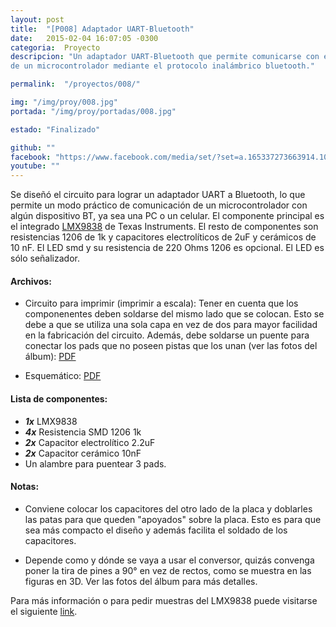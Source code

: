 ```yaml
---
layout:	post
title:	"[P008] Adaptador UART-Bluetooth"
date:	2015-02-04 16:07:05 -0300
categoria:	Proyecto
descripcion: "Un adaptador UART-Bluetooth que permite comunicarse con el puerto serie
de un microcontrolador mediante el protocolo inalámbrico bluetooth."

permalink:	"/proyectos/008/"

img: "/img/proy/008.jpg"
portada: "/img/proy/portadas/008.jpg"

estado:	"Finalizado"

github: ""
facebook: "https://www.facebook.com/media/set/?set=a.165337273663914.1073741834.141209272743381"
youtube: ""
---
```


Se diseñó el circuito para lograr un adaptador UART a Bluetooth, lo que permite un modo práctico de comunicación de un microcontrolador con algún dispositivo BT, ya sea una PC o un celular. El componente principal es el integrado [LMX9838](http://www.ti.com/lit/ds/symlink/lmx9838.pdf) de Texas Instruments. El resto de componentes son resistencias 1206 de 1k y capacitores electrolíticos de 2uF y cerámicos de 10 nF. El LED smd y su resistencia de 220 Ohms 1206 es opcional. El LED es sólo señalizador.

#### Archivos:
- Circuito para imprimir (imprimir a escala): Tener en cuenta que los componenentes deben soldarse del mismo lado que se colocan. Esto se debe a que se utiliza una sola capa en vez de dos para mayor facilidad en la fabricación del circuito. Además, debe soldarse un puente para conectar los pads que no poseen pistas que los unan (ver las fotos del álbum): [PDF](/files/proyectos/008/008_PCB.pdf)

- Esquemático: [PDF](/files/proyectos/008/008_Esquematico.pdf)

#### Lista de componentes:

- ***1x*** LMX9838
- ***4x*** Resistencia SMD 1206 1k
- ***2x*** Capacitor electrolítico 2.2uF
- ***2x*** Capacitor cerámico 10nF
- Un alambre para puentear 3 pads.

#### Notas:

- Conviene colocar los capacitores del otro lado de la placa y doblarles las patas para que queden "apoyados" sobre la placa. Esto es para que sea más compacto el diseño y además facilita el soldado de los capacitores.

- Depende como y dónde se vaya a usar el conversor, quizás convenga poner la tira de pines a 90° en vez de rectos, como se muestra en las figuras en 3D. Ver las fotos del álbum para más detalles.

Para más información o para pedir muestras del LMX9838 puede visitarse el siguiente [link](http://www.ti.com/product/lmx9838).
